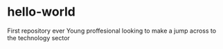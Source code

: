 # hello-world
First repository ever
Young proffesional looking to make a jump across to the technology sector
